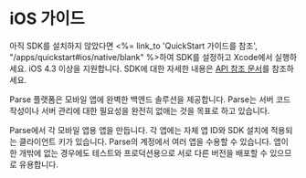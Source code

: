 # iOS 가이드

아직 SDK를 설치하지 않았다면 <%= link_to 'QuickStart 가이드를 참조', "/apps/quickstart#ios/native/blank" %>하여 SDK를 설정하고 Xcode에서 실행하세요. iOS 4.3 이상을 지원합니다. SDK에 대한 자세한 내용은 [API 참조 문서](/docs/ios/api)를 참조하세요.

Parse 플랫폼은 모바일 앱에 완벽한 백엔드 솔루션을 제공합니다. Parse는 서버 코드 작성이나 서버 관리에 대한 필요성을 완전히 없애는 것을 목표로 하고 있습니다.

Parse에서 각 모바일 앱용 앱을 만듭니다. 각 앱에는 자체 앱 ID와 SDK 설치에 적용되는 클라이언트 키가 있습니다. Parse의 계정에서 여러 앱을 수용할 수 있습니다. 앱이 한 개밖에 없는 경우에도 테스트와 프로덕션용으로 서로 다른 버전을 배포할 수 있으므로 유용합니다.
